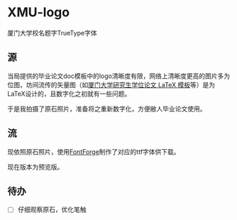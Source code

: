 # XMU-logo
厦门大学校名题字TrueType字体

## 源

当局提供的毕业论文doc模板中的logo清晰度有限，网络上清晰度更高的图片多为位图，坊间流传的矢量图（如[厦门大学研究生学位论文 LaTeX 模板](https://github.com/zoam/xmu-thesis-grd)等）是为LaTeX设计的，且数字化之初就有一些问题。

于是我拍摄了原石照片，准备将之重新数字化，方便敝人毕业论文使用。

## 流

现依照原石照片，使用[FontForge](https://github.com/fontforge/fontforge)制作了对应的ttf字体供下载。

现在版本为预览版。

## 待办

- [ ] 仔细观察原石，优化笔触
